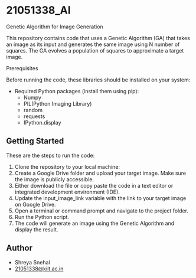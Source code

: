 # 21051338_AI

Genetic Algorithm for Image Generation

This repository contains code that uses a Genetic Algorithm (GA) that takes an image as its input and generates the same image using N number of squares. The GA evolves a population of squares to approximate a target image.

Prerequisites

Before running the code, these libraries should be installed on your system:

- Required Python packages (install them using pip):
  - Numpy
  - PIL(Python Imaging Library)
  - random
  - requests
  - IPython.display

## Getting Started

These are the steps to run the code:

1. Clone the repository to your local machine:
2. Create a Google Drive folder and upload your target image. Make sure the image is publicly accessible.
3. Either download the file or copy paste the code in a text editor or integrated development environment (IDE).
4. Update the input_image_link variable with the link to your target image on Google Drive.
5. Open a terminal or command prompt and navigate to the project folder.
6. Run the Python script.
7. The code will generate an image using the Genetic Algorithm and display the result.

## Author

- Shreya Snehal
- 21051338@kiit.ac.in
